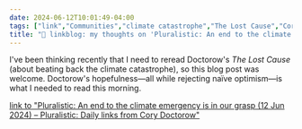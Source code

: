 ```yaml
---
date: 2024-06-12T10:01:49-04:00
tags: ["link","Communities","climate catastrophe","The Lost Cause","Cory Doctorow"]
title: "🔗 linkblog: my thoughts on 'Pluralistic: An end to the climate emergency is in our grasp (12 Jun 2024) – Pluralistic: Daily links from Cory Doctorow'"
---
```

I've been thinking recently that I need to reread Doctorow's *The Lost Cause* (about beating back the climate catastrophe), so this blog post was welcome. Doctorow's hopefulness—all while rejecting naïve optimism—is what I needed to read this morning.

[link to "Pluralistic: An end to the climate emergency is in our grasp (12 Jun 2024) – Pluralistic: Daily links from Cory Doctorow"](https://pluralistic.net/2024/06/12/s-curve/)